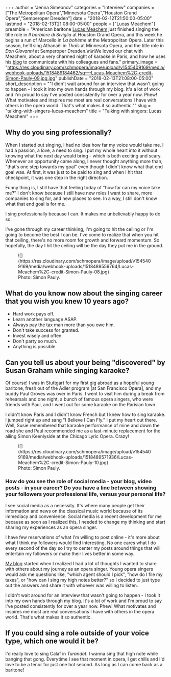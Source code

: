 +++
author = "Jenna Simeonov"
categories = "Interview"
companies = ["The Metropolitan Opera","Minnesota Opera","Houston Grand Opera","Semperoper Dresden"]
date = "2018-02-12T21:50:00-05:00"
lastmod = "2018-02-13T21:08:00-05:00"
people = ["Lucas Meachem"]
preamble = "American baritone [Lucas Meachem](/scene/people/lucas-meachem/) just finished singing the title role in *Il barbiere di Siviglia* at Houston Grand Opera, and this week he begins a run of Marcello in *La bohème* at the Metropolitan Opera. Later this season, he'll sing Athanaël in *Thaïs* at Minnesota Opera, and the title role in *Don Giovanni* at Semperoper Dresden.\n\nWe loved our chat with Meachem, about a very charmed night of karaoke in Paris, and how he uses his [blog](https://thebaritoneblog.com/) to communicate with his colleagues and fans."
primary_image = "https://res.cloudinary.com/schmopera/image/upload/v1545409169/media/webhook-uploads/1518489184462/sq---Lucas-Meachem%2C-credit-Simon-Pauly-09.jpg.jpg"
publishDate = "2018-02-13T21:08:00-05:00"
short_description = "&quot;I didn&#039;t wait around for an interview that wasn&#039;t going to happen - I took it into my own hands through my blog. It&#039;s a lot of work and I&#039;m proud to say I&#039;ve posted consistently for over a year now. Phew! What motivates and inspires me most are real conversations I have with others in the opera world. That&#039;s what makes it so authentic.&quot;"
slug = "talking-with-singers-lucas-meachem"
title = "Talking with singers: Lucas Meachem"
+++

## Why do you sing professionally?

When I started out singing, I had no idea how far my voice would take me. I had a passion, a love, a need to sing. I put my whole heart into it without knowing what the next day would bring - which is both exciting and scary. Whenever an opportunity came along, I never thought anything more than, "that's one step towards my goal" even though I didn't know what that end goal was. At first, it was just to be paid to sing and when I hit that checkpoint, it was one step in the right direction. 

Funny thing is, I still have that feeling today of "how far can my voice take me?" I don't know because I still have new roles I want to share, more companies to sing for, and new places to see. In a way, I still don't know what that end goal is for me.

I sing professionally because I can. It makes me unbelievably happy to do so.

I've gone through my career thinking, I'm going to hit the ceiling or I'm going to become the best I can be. I've come to realize that when you hit that ceiling, there's no more room for growth and forward momentum. So hopefully, the day I hit the ceiling will be the day they put me in the ground.

<figure data-type="image">
![](https://res.cloudinary.com/schmopera/image/upload/v1545409169/media/webhook-uploads/1518489559764/Lucas-Meachem%2C-credit-Simon-Pauly-08.jpg)
<figcaption>Photo: Simon Pauly.</figcaption>
</figure>

## What do you know now about the singing career that you wish you knew 10 years ago?

<ul class="nospace">
<li>Hard work pays off.
<li>Learn another language ASAP.
<li>Always pay the tax man more than you owe him.
<li>Don't take success for granted.
<li>Invest wisely and often.
<li>Don't party so much.
<li>Anything is possible.

</ul>

## Can you tell us about your being "discovered" by Susan Graham while singing karaoke?

Of course! I was in Stuttgart for my first gig abroad as a hopeful young baritone, fresh out of the Adler program [at San Francisco Opera], and my buddy Paul Groves was over in Paris. I went to visit him during a break from rehearsals and one night, a bunch of famous opera singers, who were friends with Paul, and I went out for some karaoke on the Parisian town. 

I didn't know Paris and I didn't know French but I knew how to sing karaoke. I jumped right up and sang "I Believe I Can Fly." I put my heart out there. Well, Susie remembered that karaoke performance of mine and down the road she and Paul recommended me as a last-minute replacement for the ailing Simon Keenlyside at the Chicago Lyric Opera. Crazy!

<figure data-type="image">
![](https://res.cloudinary.com/schmopera/image/upload/v1545409169/media/webhook-uploads/1518489571936/Lucas-Meachem%2C-credit-Simon-Pauly-10.jpg)
<figcaption>Photo: Simon Pauly.</figcaption>
</figure>

### How do you see the role of social media - your blog, video posts - in your career? Do you have a line between showing your followers your professional life, versus your personal life?

I see social media as a necessity. It's where many people get their information and news on the classical music world because of its immediacy and convenience. Social media is a recent development for me because as soon as I realized this, I needed to change my thinking and start sharing my experiences as an opera singer.

I have few reservations of what I'm willing to post online - it's more about what I think my followers would find interesting. No one cares what I do every second of the day so I try to center my posts around things that will entertain my followers or make their lives better in some way.

[My blog](https://thebaritoneblog.com/) started when I realized I had a lot of thoughts I wanted to share with others about my journey as an opera singer. Young opera singers would ask me questions like, "which agent should I pick", "how do I file my taxes", or "how can I sing my high notes better?" so I decided to just type out the answers and share it with whoever was willing to listen. 

I didn't wait around for an interview that wasn't going to happen - I took it into my own hands through my blog. It's a lot of work and I'm proud to say I've posted consistently for over a year now. Phew! What motivates and inspires me most are real conversations I have with others in the opera world. That's what makes it so authentic.

## If you could sing a role outside of your voice type, which one would it be?

I'd really love to sing Calaf in *Turandot*. I wanna sing that high note while banging that gong. Everytime I see that moment in opera, I get chills and I'd love to be a tenor for just one hot second. As long as I can come back as a baritone!
